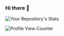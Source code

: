 ### Hi there 👋

![Your Repository's Stats](https://github-readme-stats.vercel.app/api?username=Your_GitHub_Username&show_icons=true)

![Profile View Counter](https://komarev.com/ghpvc/?username=melsiir)


<!--
**melsiir/melsiir** is a ✨ _special_ ✨ repository because its `README.md` (this file) appears on your GitHub profile.

Here are some ideas to get you started:

- 🔭 I’m currently working on ...
- 🌱 I’m currently learning ...
- 👯 I’m looking to collaborate on ...
- 🤔 I’m looking for help with ...
- 💬 Ask me about ...
- 📫 How to reach me: ...
- 😄 Pronouns: ...
- ⚡ Fun fact: ...
-->

